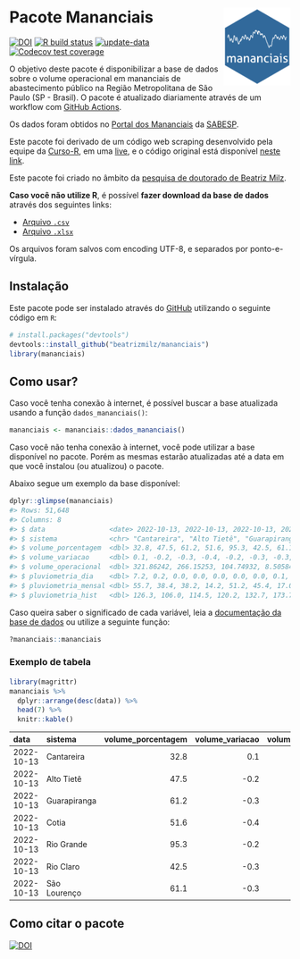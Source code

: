 
<!-- README.md is generated from README.Rmd. Please edit that file -->

# Pacote Mananciais <img src="man/figures/hexlogo.png" align="right" width = "120px"/>

<!-- badges: start -->

[![DOI](https://zenodo.org/badge/DOI/10.5281/zenodo.4733056.svg)](https://doi.org/10.5281/zenodo.4733056)
[![R build
status](https://github.com/beatrizmilz/mananciais/workflows/R-CMD-check/badge.svg)](https://github.com/beatrizmilz/mananciais/actions)
[![update-data](https://github.com/beatrizmilz/mananciais/actions/workflows/2-update_data.yaml/badge.svg)](https://github.com/beatrizmilz/mananciais/actions/workflows/2-update_data.yaml)
[![Codecov test
coverage](https://codecov.io/gh/beatrizmilz/mananciais/branch/master/graph/badge.svg)](https://codecov.io/gh/beatrizmilz/mananciais?branch=master)
<!-- badges: end -->

O objetivo deste pacote é disponibilizar a base de dados sobre o volume
operacional em mananciais de abastecimento público na Região
Metropolitana de São Paulo (SP - Brasil). O pacote é atualizado
diariamente através de um workflow com [GitHub
Actions](https://github.com/beatrizmilz/mananciais/actions).

Os dados foram obtidos no [Portal dos
Mananciais](http://mananciais.sabesp.com.br/Situacao) da
[SABESP](http://site.sabesp.com.br/site/Default.aspx).

Este pacote foi derivado de um código web scraping desenvolvido pela
equipe da [Curso-R](https://www.curso-r.com/), em uma
[live](https://youtu.be/jvZIxrMmOcQ), e o código original está
disponível [neste
link](https://github.com/curso-r/lives/blob/master/drafts/20200730_scraper_sabesp.R).

Este pacote foi criado no âmbito da [pesquisa de doutorado de Beatriz
Milz](https://beatrizmilz.github.io/tese/).

**Caso você não utilize R**, é possível **fazer download da base de
dados** através dos seguintes links:

-   [Arquivo
    `.csv`](https://github.com/beatrizmilz/mananciais/raw/master/inst/extdata/mananciais.csv)
-   [Arquivo
    `.xlsx`](https://github.com/beatrizmilz/mananciais/blob/master/inst/extdata/mananciais.xlsx?raw=true)

Os arquivos foram salvos com encoding UTF-8, e separados por
ponto-e-vírgula.

## Instalação

Este pacote pode ser instalado através do [GitHub](https://github.com/)
utilizando o seguinte código em `R`:

``` r
# install.packages("devtools")
devtools::install_github("beatrizmilz/mananciais")
library(mananciais)
```

## Como usar?

Caso você tenha conexão à internet, é possível buscar a base atualizada
usando a função `dados_mananciais()`:

``` r
mananciais <- mananciais::dados_mananciais() 
```

Caso você não tenha conexão à internet, você pode utilizar a base
disponível no pacote. Porém as mesmas estarão atualizadas até a data em
que você instalou (ou atualizou) o pacote.

Abaixo segue um exemplo da base disponível:

``` r
dplyr::glimpse(mananciais)
#> Rows: 51,648
#> Columns: 8
#> $ data                <date> 2022-10-13, 2022-10-13, 2022-10-13, 2022-10-13, 2…
#> $ sistema             <chr> "Cantareira", "Alto Tietê", "Guarapiranga", "Cotia…
#> $ volume_porcentagem  <dbl> 32.8, 47.5, 61.2, 51.6, 95.3, 42.5, 61.1, 32.7, 47…
#> $ volume_variacao     <dbl> 0.1, -0.2, -0.3, -0.4, -0.2, -0.3, -0.3, -0.1, 0.0…
#> $ volume_operacional  <dbl> 321.86242, 266.15253, 104.74932, 8.50584, 106.9178…
#> $ pluviometria_dia    <dbl> 7.2, 0.2, 0.0, 0.0, 0.0, 0.0, 0.0, 0.1, 0.0, 0.0, …
#> $ pluviometria_mensal <dbl> 55.7, 38.4, 38.2, 14.2, 51.2, 45.4, 17.0, 48.5, 38…
#> $ pluviometria_hist   <dbl> 126.3, 106.0, 114.5, 120.2, 132.7, 173.7, 141.2, 1…
```

Caso queira saber o significado de cada variável, leia a [documentação
da base de
dados](https://beatrizmilz.github.io/mananciais/reference/mananciais.html)
ou utilize a seguinte função:

``` r
?mananciais::mananciais
```

### Exemplo de tabela

``` r
library(magrittr)
mananciais %>% 
  dplyr::arrange(desc(data)) %>% 
  head(7) %>%
  knitr::kable()
```

| data       | sistema      | volume_porcentagem | volume_variacao | volume_operacional | pluviometria_dia | pluviometria_mensal | pluviometria_hist |
|:-----------|:-------------|-------------------:|----------------:|-------------------:|-----------------:|--------------------:|------------------:|
| 2022-10-13 | Cantareira   |               32.8 |             0.1 |          321.86242 |              7.2 |                55.7 |             126.3 |
| 2022-10-13 | Alto Tietê   |               47.5 |            -0.2 |          266.15253 |              0.2 |                38.4 |             106.0 |
| 2022-10-13 | Guarapiranga |               61.2 |            -0.3 |          104.74932 |              0.0 |                38.2 |             114.5 |
| 2022-10-13 | Cotia        |               51.6 |            -0.4 |            8.50584 |              0.0 |                14.2 |             120.2 |
| 2022-10-13 | Rio Grande   |               95.3 |            -0.2 |          106.91780 |              0.0 |                51.2 |             132.7 |
| 2022-10-13 | Rio Claro    |               42.5 |            -0.3 |            5.81318 |              0.0 |                45.4 |             173.7 |
| 2022-10-13 | São Lourenço |               61.1 |            -0.3 |           54.27752 |              0.0 |                17.0 |             141.2 |

## Como citar o pacote

[![DOI](https://zenodo.org/badge/DOI/10.5281/zenodo.4733056.svg)](https://doi.org/10.5281/zenodo.4733056)
